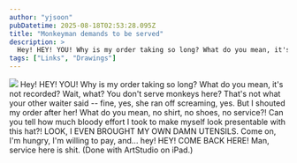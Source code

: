 ```yaml
---
author: "yjsoon"
pubDatetime: 2025-08-18T02:53:28.095Z
title: "Monkeyman demands to be served"
description: >
  Hey! HEY! YOU! Why is my order taking so long? What do you mean, it's not recorded? Wait, what? You don't serve monkeys here? That's not what your oth...
tags: ["Links", "Drawings"]
---
```






[![](http://farm6.static.flickr.com/5131/5533230003_a041df9350.jpg)](http://www.flickr.com/photos/yjsoon/5533230003/ "photo sharing") Hey! HEY! YOU! Why is my order taking so long? What do you mean, it's not recorded? Wait, what? You don't serve monkeys here? That's not what your other waiter said -- fine, yes, she ran off screaming, yes. But I shouted my order after her! What do you mean, no shirt, no shoes, no service?! Can you tell how much bloody effort I took to make myself look presentable with this hat?! LOOK, I EVEN BROUGHT MY OWN DAMN UTENSILS. Come on, I'm hungry, I'm willing to pay, and... hey! HEY! COME BACK HERE! Man, service here is shit. (Done with ArtStudio on iPad.)